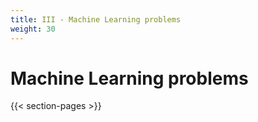 ```yaml
---
title: III - Machine Learning problems
weight: 30
---
```


# Machine Learning problems

{{< section-pages >}}

